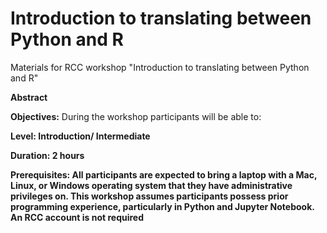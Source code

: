 # Introduction to translating between Python and R
Materials for RCC workshop "Introduction to translating between Python and R"

<b> Abstract</b>

<b> Objectives:</b>
During the workshop participants will be able to:


<b> Level:
Introduction/ Intermediate

<b> Duration:</b>
2 hours

<b> Prerequisites:</b>
All participants are expected to bring a laptop with a Mac, Linux, or Windows operating system that they have administrative privileges on. This workshop assumes participants possess prior programming experience, particularly in Python and Jupyter Notebook. An RCC account is not required
